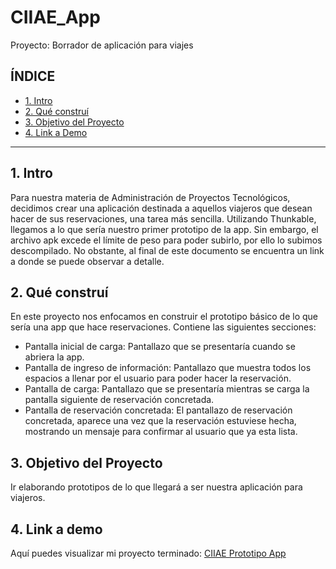 # CIIAE_App
Proyecto: Borrador de aplicación para viajes

## **ÍNDICE**
* [1. Intro](https://github.com/AlessandraSTEM/CIIAE_App#1-intro)
* [2. Qué construí](https://github.com/AlessandraSTEM/CIIAE_App#2-qu%C3%A9-constru%C3%AD)
* [3. Objetivo del Proyecto](https://github.com/AlessandraSTEM/CIIAE_App#3-objetivo-del-proyecto)
* [4. Link a Demo](https://github.com/AlessandraSTEM/CIIAE_App#4-link-a-demo)

****

## 1. Intro
Para nuestra materia de Administración de Proyectos Tecnológicos, decidimos crear una aplicación destinada a aquellos viajeros que desean hacer de sus reservaciones, una tarea más sencilla. Utilizando Thunkable, llegamos a lo que sería nuestro primer prototipo de la app. Sin embargo, el archivo apk excede el límite de peso para poder subirlo, por ello lo subimos descompilado. No obstante, al final de este documento se encuentra un link a donde se puede observar a detalle.

## 2. Qué construí
En este proyecto nos enfocamos en construir el prototipo básico de lo que sería una app que hace reservaciones.
Contiene las siguientes secciones: 
* Pantalla inicial de carga: Pantallazo que se presentaría cuando se abriera la app.
* Pantalla de ingreso de información: Pantallazo que muestra todos los espacios a llenar por el usuario para poder hacer la reservación. 
* Pantalla de carga: Pantallazo que se presentaría mientras se carga la pantalla siguiente de reservación concretada.
* Pantalla de reservación concretada: El pantallazo de reservación concretada, aparece una vez que la reservación estuviese hecha, mostrando un mensaje para confirmar al usuario que ya esta lista.

## 3. Objetivo del Proyecto
Ir elaborando prototipos de lo que llegará a ser nuestra aplicación para viajeros.

## 4. Link a demo
Aquí puedes visualizar mi proyecto terminado: [CIIAE Prototipo App](https://x.thunkable.com/projectPage/645f0de06371a42db6357ac7)
